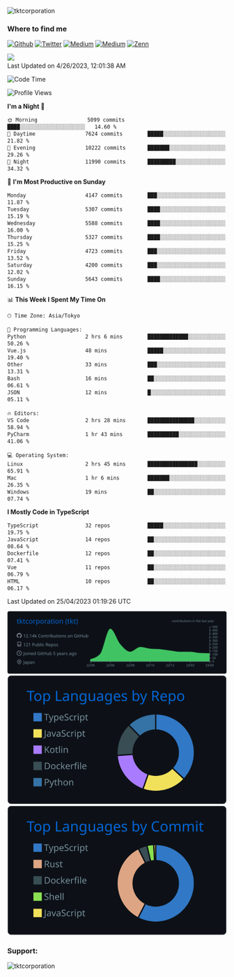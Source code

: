 <p align="left"> <img src="https://komarev.com/ghpvc/?username=tktcorporation&label=Profile%20views&color=0e75b6&style=flat" alt="tktcorporation" /> </p>

<h3>Where to find me</h3>
<p>
<a href="https://github.com/tktcorporation" target="_blank"><img alt="Github" src="https://img.shields.io/badge/GitHub-%2312100E.svg?&style=for-the-badge&logo=Github&logoColor=white" /></a>
<a href="https://twitter.com/tktcorporation" target="_blank"><img alt="Twitter" src="https://img.shields.io/badge/twitter-%231DA1F2.svg?&style=for-the-badge&logo=twitter&logoColor=white" /></a>
<a href="https://www.linkedin.com/in/tktcorporation" target="_blank"><img alt="Medium" src="https://img.shields.io/badge/linkdin-0a66c2.svg?&style=for-the-badge&logo=linkedin&logoColor=white" /></a>
<a href="https://qiita.com/tktcorporation" target="_blank"><img alt="Medium" src="https://img.shields.io/badge/qiita-55C500.svg?&style=for-the-badge&logo=qiita&logoColor=white" /></a>
<a href="https://zenn.dev/tktcorporation" target="_blank"><img alt="Zenn" src="https://img.shields.io/badge/Zenn-3EA8FF.svg?&style=for-the-badge&logo=Zenn&logoColor=white" /></a>
</p>

<!--START_SECTION:lapras-card-->
<a href="https://lapras.com/public/tktcorporation" target="_blank" rel="noopener noreferrer"><img src="https://lapras-card-generator.vercel.app/api/svg?e=3.9&b=3.48&i=3.58&b1=%23232323&b2=%236d6d6d&i1=%23212121&i2=%23818181&l=en" width="300" ></a>  
Last Updated on 4/26/2023, 12:01:38 AM
<!--END_SECTION:lapras-card-->
  
<!--START_SECTION:waka-->
![Code Time](http://img.shields.io/badge/Code%20Time-933%20hrs%2031%20mins-blue)

![Profile Views](http://img.shields.io/badge/Profile%20Views-13-blue)

**I'm a Night 🦉** 

```text
🌞 Morning                5099 commits        ████░░░░░░░░░░░░░░░░░░░░░   14.60 % 
🌆 Daytime                7624 commits        █████░░░░░░░░░░░░░░░░░░░░   21.82 % 
🌃 Evening                10222 commits       ███████░░░░░░░░░░░░░░░░░░   29.26 % 
🌙 Night                  11990 commits       █████████░░░░░░░░░░░░░░░░   34.32 % 
```
📅 **I'm Most Productive on Sunday** 

```text
Monday                   4147 commits        ███░░░░░░░░░░░░░░░░░░░░░░   11.87 % 
Tuesday                  5307 commits        ████░░░░░░░░░░░░░░░░░░░░░   15.19 % 
Wednesday                5588 commits        ████░░░░░░░░░░░░░░░░░░░░░   16.00 % 
Thursday                 5327 commits        ████░░░░░░░░░░░░░░░░░░░░░   15.25 % 
Friday                   4723 commits        ███░░░░░░░░░░░░░░░░░░░░░░   13.52 % 
Saturday                 4200 commits        ███░░░░░░░░░░░░░░░░░░░░░░   12.02 % 
Sunday                   5643 commits        ████░░░░░░░░░░░░░░░░░░░░░   16.15 % 
```


📊 **This Week I Spent My Time On** 

```text
🕑︎ Time Zone: Asia/Tokyo

💬 Programming Languages: 
Python                   2 hrs 6 mins        █████████████░░░░░░░░░░░░   50.26 % 
Vue.js                   48 mins             █████░░░░░░░░░░░░░░░░░░░░   19.40 % 
Other                    33 mins             ███░░░░░░░░░░░░░░░░░░░░░░   13.31 % 
Bash                     16 mins             ██░░░░░░░░░░░░░░░░░░░░░░░   06.61 % 
JSON                     12 mins             █░░░░░░░░░░░░░░░░░░░░░░░░   05.11 % 

🔥 Editors: 
VS Code                  2 hrs 28 mins       ███████████████░░░░░░░░░░   58.94 % 
PyCharm                  1 hr 43 mins        ██████████░░░░░░░░░░░░░░░   41.06 % 

💻 Operating System: 
Linux                    2 hrs 45 mins       ████████████████░░░░░░░░░   65.91 % 
Mac                      1 hr 6 mins         ███████░░░░░░░░░░░░░░░░░░   26.35 % 
Windows                  19 mins             ██░░░░░░░░░░░░░░░░░░░░░░░   07.74 % 
```

**I Mostly Code in TypeScript** 

```text
TypeScript               32 repos            █████░░░░░░░░░░░░░░░░░░░░   19.75 % 
JavaScript               14 repos            ██░░░░░░░░░░░░░░░░░░░░░░░   08.64 % 
Dockerfile               12 repos            ██░░░░░░░░░░░░░░░░░░░░░░░   07.41 % 
Vue                      11 repos            ██░░░░░░░░░░░░░░░░░░░░░░░   06.79 % 
HTML                     10 repos            ██░░░░░░░░░░░░░░░░░░░░░░░   06.17 % 
```




 Last Updated on 25/04/2023 01:19:26 UTC
<!--END_SECTION:waka-->

[![](https://raw.githubusercontent.com/tktcorporation/tktcorporation/master/profile-summary-card-output/github_dark/0-profile-details.svg)](https://github.com/vn7n24fzkq/github-profile-summary-cards)
[![](https://raw.githubusercontent.com/tktcorporation/tktcorporation/master/profile-summary-card-output/github_dark/1-repos-per-language.svg)](https://github.com/vn7n24fzkq/github-profile-summary-cards) [![](https://raw.githubusercontent.com/tktcorporation/tktcorporation/master/profile-summary-card-output/github_dark/2-most-commit-language.svg)](https://github.com/vn7n24fzkq/github-profile-summary-cards)

<h3 align="left">Support:</h3>
<p><a href="https://www.buymeacoffee.com/tktcorporation"> <img align="left" src="https://cdn.buymeacoffee.com/buttons/v2/default-yellow.png" height="50" width="210" alt="tktcorporation" /></a></p><br><br>
